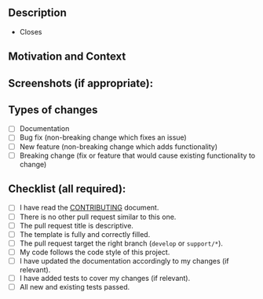 <!--- --------------------------------------------------------------------- -->
<!---                 Please fill the following template                    -->
<!---             Your pull request may be ignored otherwise                -->
<!--- --------------------------------------------------------------------- -->

## Description
<!--- Describe your changes in detail. Include any relevant information     -->
<!--- (reasons, difficulties, links to web references, related issues...)   -->



<!--- Bugs and new features/improvements must be presented and discussed in -->
<!--- an issue first. Please create one if there is no issue related to     -->
<!--- this pull request.                                                    -->
- Closes <!--- link to issue... -->

## Motivation and Context
<!--- Why is this change required? What problem does it solve?              -->

## Screenshots (if appropriate):

## Types of changes
<!--- What types of changes does your code introduce?                       -->
<!--- Put an `x` in all the boxes that apply:                               -->
- [ ] Documentation
- [ ] Bug fix (non-breaking change which fixes an issue)
- [ ] New feature (non-breaking change which adds functionality)
- [ ] Breaking change (fix or feature that would cause existing
      functionality to change)

## Checklist (all required):
<!--- Go over all the following points, and put an `x` in the boxes.        -->
<!--- If you're unsure about any of these, don't hesitate to ask.           -->
- [ ] I have read the [CONTRIBUTING](CONTRIBUTING.md) document.
- [ ] There is no other pull request similar to this one.
- [ ] The pull request title is descriptive.
- [ ] The template is fully and correctly filled.
- [ ] The pull request target the right branch (`develop` or `support/*`).
- [ ] My code follows the code style of this project.
- [ ] I have updated the documentation accordingly to my changes (if relevant).
- [ ] I have added tests to cover my changes (if relevant).
- [ ] All new and existing tests passed.

<!--- --------------------------------------------------------------------- -->
<!---       For more information, see the CONTRIBUTING.md document          -->
<!---         Thank you for your pull request and happy coding ;)           -->
<!--- --------------------------------------------------------------------- -->
